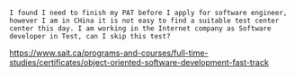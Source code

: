 ```
I found I need to finish my PAT before I apply for software engineer, however I am in CHina it is not easy to find a suitable test center center this day. I am working in the Internet company as Software developer in Test, can I skip this test?
```

https://www.sait.ca/programs-and-courses/full-time-studies/certificates/object-oriented-software-development-fast-track

